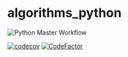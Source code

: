 # algorithms_python 

![Python Master Workflow](https://github.com/ashleawalker29/algorithms_python/workflows/Python%20Master%20Workflow/badge.svg)

[![codecov](https://codecov.io/gh/ashleawalker29/algorithms_python/branch/master/graph/badge.svg)](https://codecov.io/gh/ashleawalker29/algorithms_python) [![CodeFactor](https://www.codefactor.io/repository/github/ashleawalker29/algorithms_python/badge)](https://www.codefactor.io/repository/github/ashleawalker29/algorithms_python) 
